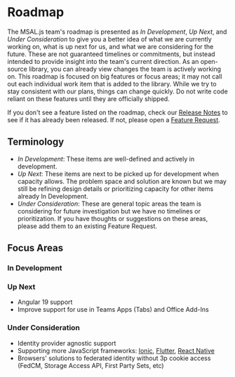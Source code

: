 # Roadmap

The MSAL.js team's roadmap is presented as _In Development_, _Up Next_, and _Under Consideration_ to give you a better idea of what we are currently working on, what is up next for us, and what we are considering for the future. These are not guaranteed timelines or commitments, but instead intended to provide insight into the team's current direction. As an open-source library, you can already view changes the team is actively working on. This roadmap is focused on big features or focus areas; it may not call out each individual work item that is added to the library. While we try to stay consistent with our plans, things can change quickly. Do not write code reliant on these features until they are officially shipped.

If you don't see a feature listed on the roadmap, check our [Release Notes](https://github.com/AzureAD/microsoft-authentication-library-for-js/releases) to see if it has already been released. If not, please open a [Feature Request](https://github.com/AzureAD/microsoft-authentication-library-for-js/issues/new?assignees=&labels=feature-unconfirmed%2Cquestion&template=feature_request.yml).

## Terminology
- *In Development*: These items are well-defined and actively in development.
- *Up Next*: These items are next to be picked up for development when capacity allows. The problem space and solution are known but we may still be refining design details or prioritizing capacity for other items already In Development.
- *Under Consideration*: These are general topic areas the team is considering for future investigation but we have no timelines or prioritization. If you have thoughts or suggestions on these areas, please add them to an existing Feature Request.  

## Focus Areas

### In Development

### Up Next
- Angular 19 support 
- Improve support for use in Teams Apps (Tabs) and Office Add-Ins
  

### Under Consideration
- Identity provider agnostic support  
- Supporting more JavaScript frameworks: [Ionic](https://github.com/AzureAD/microsoft-authentication-library-for-js/.issues/4290), [Flutter](https://github.com/AzureAD/microsoft-authentication-library-for-js/issues/5409), [React Native](https://github.com/AzureAD/microsoft-authentication-library-for-js/issues/4735)
- Browsers' solutions to federated identity without 3p cookie access (FedCM, Storage Access API, First Party Sets, etc) 

